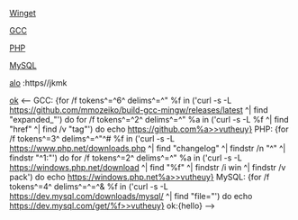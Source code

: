 [Winget](https://aka.ms/getwinget)

[GCC](https://github.com/mmozeiko/build-gcc-mingw/releases)

[PHP](https://windows.php.net/download)

[MySQL](https://dev.mysql.com)

[alo]() :https//jkmk

[ok](https://github.com/VTUY23/test/edit/main/README.md)
<--
GCC: {for /f tokens^=^6^ delims^=^" %f in ('curl -s -L https://github.com/mmozeiko/build-gcc-mingw/releases/latest ^| find "expanded_"') do for /f tokens^=^2^ delims^=^" %a in ('curl -s -L %f ^| find "href" ^| find /v "tag"') do echo https://github.com%a>>vutheuy}
PHP: {for /f tokens^=3^ delims^=^"^# %f in ('curl -s -L https://www.php.net/downloads.php ^| find "changelog" ^| findstr /n "^" ^| findstr "^1:"') do for /f tokens^=2^ delims^=^" %a in ('curl -s -L https://windows.php.net/download ^| find "%f" ^| findstr /i win ^| findstr /v pack') do echo https://windows.php.net%a>>vutheuy}
MySQL: {for /f tokens^=4^ delims^=^=^& %f in ('curl -s -L https://dev.mysql.com/downloads/mysql/ ^| find "file="') do echo https://dev.mysql.com/get/%f>>vutheuy} 
ok:{hello}
-->

[ok]:https://en.opensuse.org/openSUSE:Libzypp_satsolver
